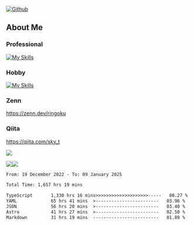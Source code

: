 [![Github](https://img.shields.io/github/followers/skyt-a?label=Follow&style=social)](https://github.com/skyt-a)

## About Me
### Professional
[![My Skills](https://skillicons.dev/icons?i=react,ts,js,nodejs,java,graphql,firebase,githubactions&theme=light)](https://skillicons.dev)
### Hobby
[![My Skills](https://skillicons.dev/icons?i=unity,rust,py&theme=light)](https://skillicons.dev)

### Zenn
https://zenn.dev/ringoku
### Qiita
https://qiita.com/sky_t


![](https://github-profile-summary-cards.vercel.app/api/cards/profile-details?username=skyt-a&theme=default)

![](https://github-profile-summary-cards.vercel.app/api/cards/repos-per-language?username=skyt-a&theme=default)![](https://github-profile-summary-cards.vercel.app/api/cards/stats?username=RinGoku&theme=default)

<!--START_SECTION:waka-->

```txt
From: 19 December 2022 - To: 09 January 2025

Total Time: 1,657 hrs 19 mins

TypeScript       1,330 hrs 16 mins>>>>>>>>>>>>>>>>>>>>-----   80.27 %
YAML             65 hrs 41 mins  >------------------------   03.96 %
JSON             56 hrs 20 mins  >------------------------   03.40 %
Astro            41 hrs 27 mins  >------------------------   02.50 %
Markdown         31 hrs 19 mins  -------------------------   01.89 %
```

<!--END_SECTION:waka-->
